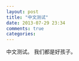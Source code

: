 ```yaml
---
layout: post
title: "中文测试"
date: 2013-07-29 23:34
comments: true
categories: 
---
```

中文测试。
我们都是好孩子。